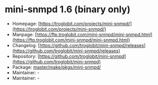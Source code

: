 # mini-snmpd 1.6 (binary only)
 - Homepage: [https://troglobit.com/projects/mini-snmpd/](https://troglobit.com/projects/mini-snmpd/)
 - Manpage: [https://ftp.troglobit.com/mini-snmpd/mini-snmpd.html](https://ftp.troglobit.com/mini-snmpd/mini-snmpd.html)
 - Changelog: [https://github.com/troglobit/mini-snmpd/releases](https://github.com/troglobit/mini-snmpd/releases)
 - Repository: [https://github.com/troglobit/mini-snmpd](https://github.com/troglobit/mini-snmpd)
 - Package: [master/make/pkgs/mini-snmpd/](https://github.com/Freetz-NG/freetz-ng/tree/master/make/pkgs/mini-snmpd/)
 - Maintainer: -
 - Maintainer: -

